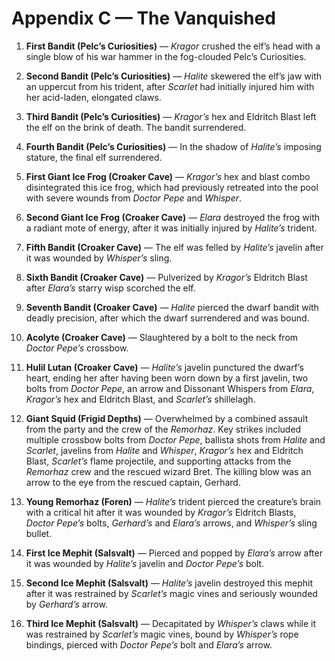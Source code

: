 # Appendix C — The Vanquished

1.  **First Bandit (Pelc’s Curiosities)** — *Kragor* crushed the elf’s head with a single blow of his war hammer in the fog-clouded Pelc’s Curiosities.

2.  **Second Bandit (Pelc’s Curiosities)** — *Halite* skewered the elf’s jaw with an uppercut from his trident, after *Scarlet* had initially injured him with her acid-laden, elongated claws.

3.  **Third Bandit (Pelc’s Curiosities)** — *Kragor’s* hex and Eldritch Blast left the elf on the brink of death. The bandit surrendered.

4.  **Fourth Bandit (Pelc’s Curiosities)** — In the shadow of *Halite’s* imposing stature, the final elf surrendered.

5.  **First Giant Ice Frog (Croaker Cave)** — *Kragor’s* hex and blast combo disintegrated this ice frog, which had previously retreated into the pool with severe wounds from *Doctor Pepe* and *Whisper*.

6.  **Second Giant Ice Frog (Croaker Cave)** — *Elara* destroyed the frog with a radiant mote of energy, after it was initially injured by *Halite’s* trident.

7.  **Fifth Bandit (Croaker Cave)** — The elf was felled by *Halite’s* javelin after it was wounded by *Whisper’s* sling.

8.  **Sixth Bandit (Croaker Cave)** — Pulverized by *Kragor’s* Eldritch Blast after *Elara’s* starry wisp scorched the elf.

9.  **Seventh Bandit (Croaker Cave)** — *Halite* pierced the dwarf bandit with deadly precision, after which the dwarf surrendered and was bound.

10. **Acolyte (Croaker Cave)** — Slaughtered by a bolt to the neck from *Doctor Pepe’s* crossbow.

11. **Hulil Lutan (Croaker Cave)** — *Halite’s* javelin punctured the dwarf’s heart, ending her after having been worn down by a first javelin, two bolts from *Doctor Pepe*, an arrow and Dissonant Whispers from *Elara*, *Kragor’s* hex and Eldritch Blast, and *Scarlet’s* shillelagh.

12. **Giant Squid (Frigid Depths)** — Overwhelmed by a combined assault from the party and the crew of the *Remorhaz*. Key strikes included multiple crossbow bolts from *Doctor Pepe*, ballista shots from *Halite* and *Scarlet*, javelins from *Halite* and *Whisper*, *Kragor’s* hex and Eldritch Blast, *Scarlet’s* flame projectile, and supporting attacks from the *Remorhaz* crew and the rescued wizard Bret. The killing blow was an arrow to the eye from the rescued captain, Gerhard.

13. **Young Remorhaz (Foren)** — *Halite’s* trident pierced the creature’s brain with a critical hit after it was wounded by *Kragor’s* Eldritch Blasts, *Doctor Pepe’s* bolts, *Gerhard’s* and *Elara’s* arrows, and *Whisper’s* sling bullet.

14. **First Ice Mephit (Salsvalt)** — Pierced and popped by *Elara’s* arrow after it was wounded by *Halite’s* javelin and *Doctor Pepe’s* bolt.

15. **Second Ice Mephit (Salsvalt)** — *Halite’s* javelin destroyed this mephit after it was restrained by *Scarlet’s* magic vines and seriously wounded by *Gerhard’s* arrow.

16. **Third Ice Mephit (Salsvalt)** — Decapitated by *Whisper’s* claws while it was restrained by *Scarlet’s* magic vines, bound by *Whisper’s* rope bindings, pierced with *Doctor Pepe’s* bolt and *Elara’s* arrow.
